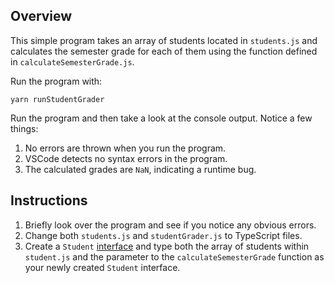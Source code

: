 ## Overview

This simple program takes an array of students located in `students.js` and calculates the semester grade for each of them using the function defined in `calculateSemesterGrade.js`.

Run the program with:

```
yarn runStudentGrader
```

Run the program and then take a look at the console output. Notice a few things:

1. No errors are thrown when you run the program.
2. VSCode detects no syntax errors in the program.
3. The calculated grades are `NaN`, indicating a runtime bug.

## Instructions

1. Briefly look over the program and see if you notice any obvious errors.
2. Change both `students.js` and `studentGrader.js` to TypeScript files.
3. Create a `Student` <a href="https://www.typescriptlang.org/docs/handbook/2/objects.html">interface</a> and type both the array of students within `student.js` and the parameter to the `calculateSemesterGrade` function as your newly created `Student` interface.
